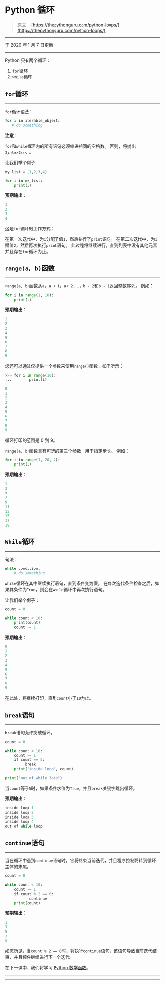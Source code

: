 # Python 循环

> 原文： [https://thepythonguru.com/python-loops/](https://thepythonguru.com/python-loops/)

* * *

于 2020 年 1 月 7 日更新

* * *

Python 只有两个循环：

1.  `for`循环
2.  `while`循环

## `for`循环

* * *

`for`循环语法：

```py
for i in iterable_object:
   # do something

```

**注意**：

`for`和`while`循环内的所有语句必须缩进相同的空格数。 否则，将抛出`SyntaxError`。

让我们举个例子

```py
my_list = [1,2,3,4]

for i in my_list:
    print(i)

```

**预期输出**：

```py
1
2
3
4

```

这是`for`循环的工作方式：

在第一次迭代中，为`i`分配了值`1`，然后执行了`print`语句。 在第二次迭代中，为`i`赋值`2`，然后再次执行`print`语句。 此过程将继续进行，直到列表中没有其他元素并且存在`for`循环为止。

## `range(a, b)`函数

* * *

`range(a, b)`函数从`a`，`a + 1`，`a+ 2` ....，`b - 2`和`b - 1`返回整数序列。 例如：

```py
for i in range(1, 10):
    print(i)

```

**预期输出**：

```py
1
2
3
4
5
6
7
8
9

```

您还可以通过仅提供一个参数来使用`range()`函数，如下所示：

```py
>>> for i in range(10):
...        print(i)

0
1
2
3
4
5
6
7
8
9

```

循环打印的范围是 0 到 9。

`range(a, b)`函数具有可选的第三个参数，用于指定步长。 例如：

```py
for i in range(1, 20, 2):
    print(i)

```

**预期输出**：

```py
1
3
5
7
9
11
13
15
17
19

```

## `While`循环

* * *

句法：

```py
while condition:
    # do something

```

`while`循环在其中继续执行语句，直到条件变为假。 在每次迭代条件检查之后，如果其条件为`True`，则会在`while`循环中再次执行语句。

让我们举个例子：

```py
count = 0

while count < 10:
    print(count)
    count += 1

```

**预期输出**：

```py
0
1
2
3
4
5
6
7
8
9

```

在此处，将继续打印，直到`count`小于`10`为止。

## `break`语句

* * *

`break`语句允许突破循环。

```py
count = 0

while count < 10:
    count += 1
    if count == 5:
         break    
    print("inside loop", count)

print("out of while loop")

```

当`count`等于`5`时，如果条件求值为`True`，并且`break`关键字跳出循环。

**预期输出**：

```py
inside loop 1
inside loop 2
inside loop 3
inside loop 4
out of while loop

```

## `continue`语句

* * *

当在循环中遇到`continue`语句时，它将结束当前迭代，并且程序控制将转到循环主体的末尾。

```py
count = 0

while count < 10:
    count += 1
    if count % 2 == 0:
           continue
    print(count)

```

**预期输出**：

```py
1
3
5
7
9

```

如您所见，当`count % 2 == 0`时，将执行`continue`语句，该语句导致当前迭代结束，并且控件继续进行下一个迭代。

在下一课中，我们将学习 [Python 数学函数](/python-mathematical-function/)。

* * *

* * *